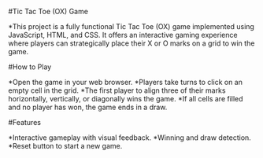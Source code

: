 #Tic Tac Toe (OX) Game

*This project is a fully functional Tic Tac Toe (OX) game implemented using JavaScript, HTML, and CSS. It offers an interactive gaming experience where players can strategically place their X or O marks on a grid to win the game.

#How to Play

*Open the game in your web browser.
*Players take turns to click on an empty cell in the grid.
*The first player to align three of their marks horizontally, vertically, or diagonally wins the game.
*If all cells are filled and no player has won, the game ends in a draw.

#Features

*Interactive gameplay with visual feedback.
*Winning and draw detection.
*Reset button to start a new game.
